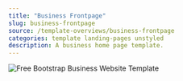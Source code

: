 ```yaml
---
title: "Business Frontpage"
slug: business-frontpage
source: /template-overviews/business-frontpage
categories: template landing-pages unstyled
description: A business home page template.
---
```


<img src="http://sbootstrap.BootstrapBasec.netdna-cdn.com/assets/img/templates/business-frontpage.jpg" class="img-responsive" alt="Free Bootstrap Business Website Template">